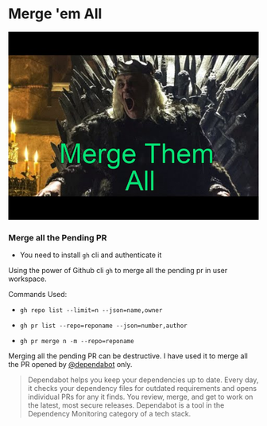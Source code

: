 # Merge 'em All

![MergeThemAll](https://github.com/ErKiran/MergeThemAll/blob/master/mergethemall.png)

### Merge all the Pending PR 

* You need to install `gh` cli and authenticate it

Using the power of Github cli `gh` to merge all the pending pr in user workspace.

Commands Used:  
* `gh repo list --limit=n --json=name,owner`

* `gh pr list --repo=reponame --json=number,author`

* `gh pr merge n -m --repo=reponame`

Merging all the pending PR can be destructive. I have used it to merge all the PR opened by [@dependabot](https://github.com/dependabot) only.

> Dependabot helps you keep your dependencies up to date. Every day, it checks your dependency files for outdated requirements and opens individual PRs for any it finds. You review, merge, and get to work on the latest, most secure releases. Dependabot is a tool in the Dependency Monitoring category of a tech stack.